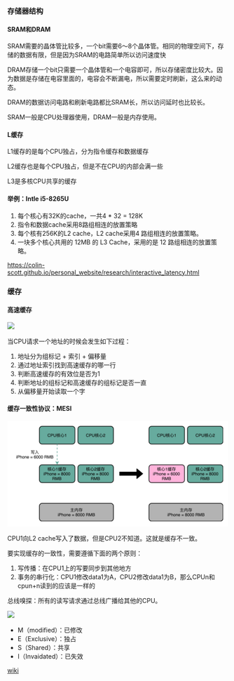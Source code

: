 ### 存储器结构

#### SRAM和DRAM
SRAM需要的晶体管比较多，一个bit需要6～8个晶体管。相同的物理空间下，存储的数据有限，但是因为SRAM的电路简单所以访问速度快


DRAM存储一个bit只需要一个晶体管和一个电容即可，所以存储密度比较大。因为数据是存储在电容里面的，电容会不断漏电，所以需要定时刷新，这么来的动态。


DRAM的数据访问电路和刷新电路都比SRAM长，所以访问延时也比较长。


SRAM一般是CPU处理器使用，DRAM一般是内存使用。
#### L缓存
L1缓存的是每个CPU独占，分为指令缓存和数据缓存

L2缓存也是每个CPU独占，但是不在CPU的内部会满一些

L3是多核CPU共享的缓存

#### 举例：Intle i5-8265U

1. 每个核心有32K的cache，一共4 * 32 = 128K
2. 指令和数据cache采用8路组相连的放置策略
3. 每个核有256K的L2 cache，L2 cache采用4 路组相连的放置策略。
4. 一块多个核心共用的 12MB 的 L3 Cache，采用的是 12 路组相连的放置策略。

https://colin-scott.github.io/personal_website/research/interactive_latency.html

### 缓存


#### 高速缓存
![](./cache-memory.png)

当CPU请求一个地址的时候会发生如下过程：
1. 地址分为组标记 + 索引 + 偏移量
2. 通过地址索引找到高速缓存的哪一行
3. 判断高速缓存的有效位是否为1
4. 判断地址的组标记和高速缓存的组标记是否一直
5. 从偏移量开始读取一个字

#### 缓存一致性协议：MESI

![](./img/cache-in.jpeg)

CPU1向L2 cache写入了数据，但是CPU2不知道。这就是缓存不一致。


要实现缓存的一致性，需要遵循下面的两个原则：
1. 写传播：在CPU1上的写要同步到其他地方
2. 事务的串行化：CPU1修改data1为A，CPU2修改data1为B，那么CPUn和cpun+n读到的应该是一样的

总线嗅探：所有的读写请求通过总线广播给其他的CPU。

![](./mesi.jpeg)
- M（modified）：已修改
- E（Exclusive）：独占
- S（Shared）：共享
- I（Invaidated）：已失效

[wiki](https://zh.wikipedia.org/wiki/MESI%E5%8D%8F%E8%AE%AE)






